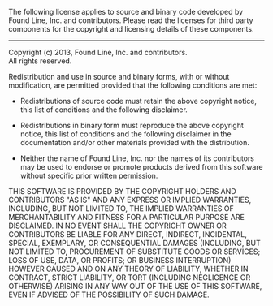 The following license applies to source and binary code developed by Found Line, Inc. 
and contributors. Please read the licenses for third party components for the copyright 
and licensing details of these components.

---

Copyright (c) 2013, Found Line, Inc. and contributors.  
All rights reserved.

Redistribution and use in source and binary forms, with or without modification, 
are permitted provided that the following conditions are met:

* Redistributions of source code must retain the above copyright notice, this list 
  of conditions and the following disclaimer.

* Redistributions in binary form must reproduce the above copyright notice, this 
  list of conditions and the following disclaimer in the documentation and/or other 
  materials provided with the distribution.

* Neither the name of Found Line, Inc. nor the names of its contributors may be 
  used to endorse or promote products derived from this software without specific 
  prior written permission.

THIS SOFTWARE IS PROVIDED BY THE COPYRIGHT HOLDERS AND CONTRIBUTORS "AS IS" AND 
ANY EXPRESS OR IMPLIED WARRANTIES, INCLUDING, BUT NOT LIMITED TO, THE IMPLIED WARRANTIES 
OF MERCHANTABILITY AND FITNESS FOR A PARTICULAR PURPOSE ARE DISCLAIMED. IN NO EVENT 
SHALL THE COPYRIGHT OWNER OR CONTRIBUTORS BE LIABLE FOR ANY DIRECT, INDIRECT, INCIDENTAL, 
SPECIAL, EXEMPLARY, OR CONSEQUENTIAL DAMAGES (INCLUDING, BUT NOT LIMITED TO, PROCUREMENT 
OF SUBSTITUTE GOODS OR SERVICES; LOSS OF USE, DATA, OR PROFITS; OR BUSINESS INTERRUPTION) 
HOWEVER CAUSED AND ON ANY THEORY OF LIABILITY, WHETHER IN CONTRACT, STRICT LIABILITY, 
OR TORT (INCLUDING NEGLIGENCE OR OTHERWISE) ARISING IN ANY WAY OUT OF THE USE OF 
THIS SOFTWARE, EVEN IF ADVISED OF THE POSSIBILITY OF SUCH DAMAGE.

